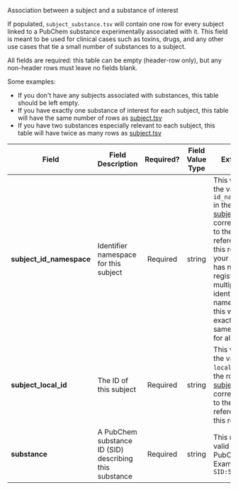 Association between a subject and a substance of interest

If populated, `subject_substance.tsv` will contain one row for every subject linked to a PubChem substance experimentally associated with it. This field is meant to be used for clinical cases such as toxins, drugs, and any other use cases that tie a small number of substances to a subject.

All fields are required: this table can be empty (header-row only), but any non-header rows must leave no fields blank.

Some examples:   
- If you don't have any subjects associated with substances, this table should be left empty.
- If you have exactly one substance of interest for each subject, this table will have the same number of rows as [subject.tsv](./TableInfo:-subject.tsv)
- If you have two substances especially relevant to each subject, this table will have twice as many rows as [subject.tsv](./TableInfo:-subject.tsv)


Field | Field Description | Required? | Field Value Type | Extra Info 
------|-------------------|:-----------:|:-------------:|------------
**subject_id_namespace** | Identifier namespace for this subject  | Required | string | This will be the value of `id_namespace` in the row in [subject.tsv](./TableInfo:-subject.tsv) corresponding to the subject referenced in this row. If your program has not registered multiple CFDE identifier namespaces, this will be exactly the same value for all rows.
**subject_local_id** | The ID of this subject | Required | string | This will be the value of `local_id` in the row in [subject.tsv](./TableInfo:-subject.tsv) corresponding to the subject referenced in this row.
**substance** | A PubChem substance ID (SID) describing this substance | Required | string | This must be a valid PubChem ID <br/> Example: `SID:5381226`